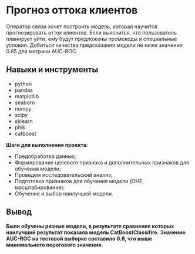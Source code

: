 # Прогноз оттока клиентов

Оператор связи хочет построить модель, которая научится прогнозировать отток клиентов. Если выяснится, что пользователь планирует уйти, ему будут предложены промокоды и специальные условия. Добиться качества предсказания модели не ниже значения 0.85 для метрики AUC-ROC.

## Навыки и инструменты
- python
- pandas
- matplotlib
- seaborn
- numpy
- scipy
- sklearn
- phik
- catboost
  
**Шаги для выполнения проекта:**

- Предобработка данных;
- Формирование целевого признака и дополнительных признаков для обучения модели;
- Проведем исследовательский анализ;
- Подготовка признаков для обучения модели (OHE, масштабирование);
- Обучение и выбор наилучшей модели.

## Вывод

**Были обучены разные модели, в результате сравнения которых наилучший результат показала модель CatBoostClassifire.**
**Значение AUC-ROC на тестовой выборке составило 0.9, что выше минимального порогового значения.**


